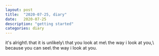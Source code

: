 ```yaml
---
layout: post
title:  "2020-07-25, diary"
date:   2020-07-25
description: "getting started"
categories: diary
---
```

it's alright\\
that it is unlikely\\
that you look at me\\
the way i look at you,\\
because you can see\\
the way i look at you.
